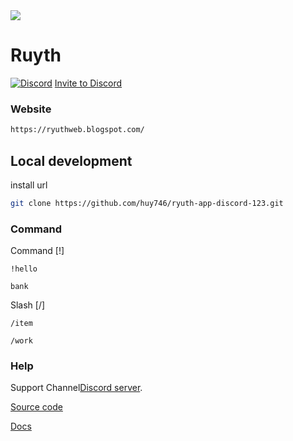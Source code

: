 <a href="https://top.gg/bot/1409340811770069102">
  <img src="https://top.gg/api/widget/1409340811770069102.svg">
</a>

# Ruyth
[![Discord](https://discordapp.com/api/guilds/305129477627969547/embed.png)](https://discord.gg/FaY4ZARfDp)
[Invite to Discord]
### Website
```bash
https://ryuthweb.blogspot.com/
```

## Local development
install url

```bash
git clone https://github.com/huy746/ryuth-app-discord-123.git

```

### Command

Command [!]

`!hello`

`bank`

Slash
[/]

`/item`

`/work`
### Help
Support Channel[Discord server][discord].

[Source code]

[Docs]

[Invite to Discord]:https://discord.com/api/oauth2/authorize?client_id=1338702593911816275&permissions=2048&scope=bot
[discord]: 
https://discord.gg/FaY4ZARfDp
[Source code]: https://github.com/huy746/Ryuth-Code.git
[Docs]:https://github.com/huy746/Docs-Ryuth.git





 
